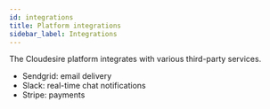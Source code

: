 ```yaml
---
id: integrations
title: Platform integrations
sidebar_label: Integrations
---
```


The Cloudesire platform integrates with various third-party services.

* Sendgrid: email delivery
* Slack: real-time chat notifications
* Stripe: payments

